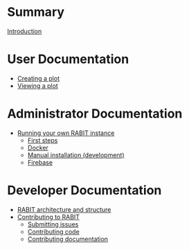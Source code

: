 <!-- See https://rust-lang.github.io/mdBook/format/summary.html to learn how to structure the TOC. -->
<!-- Entries that have no links will appear as greyed out on the output. -->

<!-- markdownlint-disable MD042 -->

# Summary

[Introduction](./intro.md)

# User Documentation

- [Creating a plot](./user-guide/create-plot.md)
- [Viewing a plot]()

# Administrator Documentation

- [Running your own RABIT instance](./admin-guide/running-your-own-instance.md)
  - [First steps](./admin-guide/first-steps.md)
  - [Docker](./admin-guide/docker.md)
  - [Manual installation (development)](./admin-guide/manual-install-dev.md)
  - [Firebase](./admin-guide/firebase.md)

# Developer Documentation

- [RABIT architecture and structure](./dev-guide/architecture.md)
- [Contributing to RABIT](./dev-guide/contributing.md)
  - [Submitting issues](./dev-guide/issues.md)
  - [Contributing code](./dev-guide/contributing-code.md)
  - [Contributing documentation](./dev-guide/contributing-docs.md)
